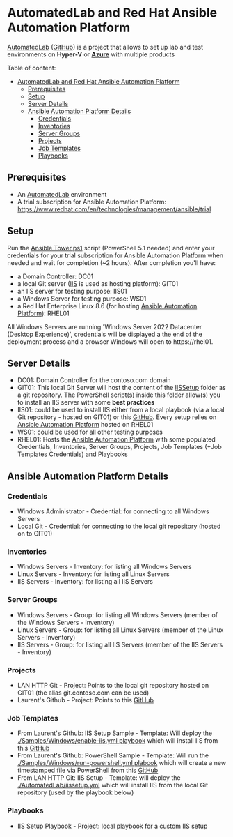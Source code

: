 # AutomatedLab and Red Hat Ansible Automation Platform
[AutomatedLab](https://automatedlab.org) ([GitHub](https://github.com/AutomatedLab/AutomatedLab)) is a project that allows to set up lab and test environments on **Hyper-V** or **[Azure](https://portal.azure.com/)** with multiple products


Table of content:
- [AutomatedLab and Red Hat Ansible Automation Platform](#automatedlab-and-red-hat-ansible-automation-platform)
  - [Prerequisites](#prerequisites)
  - [Setup](#setup)
  - [Server Details](#server-details)
  - [Ansible Automation Platform Details](#ansible-automation-platform-details)
    - [Credentials](#credentials)
    - [Inventories](#inventories)
    - [Server Groups](#server-groups)
    - [Projects](#projects)
    - [Job Templates](#job-templates)
    - [Playbooks](#playbooks)

## Prerequisites 

  * An [AutomatedLab](https://automatedlab.org) environment 
  * A trial subscription for Ansible Automation Platform: https://www.redhat.com/en/technologies/management/ansible/trial

## Setup

Run the [Ansible Tower.ps1](./AutomatedLab/AutomatedLab%20-%20Ansible%20Tower.ps1) script (PowerShell 5.1 needed) and enter your credentials for your  trial subscription for Ansible Automation Platform when needed and wait for completion (~2 hours).
After completion you'll have:
* a Domain Controller: DC01
* a local Git server ([IIS](https://www.iis.net) is used as hosting platform): GIT01
* an IIS server for testing purpose: IIS01
* a Windows Server for testing purpose: WS01
* a Red Hat Enterprise Linux 8.6 (for hosting [Ansible Automation Platform](https://www.redhat.com/en/technologies/management/ansible/trial)): RHEL01

All Windows Servers are running 'Windows Server 2022 Datacenter (Desktop Experience)', credentials will be displayed a the end of the deployment process and a browser Windows will open to https://rhel01.

## Server Details
* DC01: Domain Controller for the contoso.com domain
* GIT01: This local Git Server will host the content of the [IISSetup](./AutomatedLab/IISSetup/) folder as a git repository. The PowerShell script(s) inside this folder allow(s) you to install an IIS server with some **best practices**
* IIS01: could be used to install IIS either from a local playbook (via a local Git repository - hosted on GIT01) or this [GitHub](https://github.com/lavanack/laurentvanacker.com). Every setup relies on [Ansible Automation Platform](https://www.redhat.com/en/technologies/management/ansible/trial) hosted on RHEL01
* WS01: could be used for all other testing purposes
* RHEL01: Hosts the [Ansible Automation Platform](https://www.redhat.com/en/technologies/management/ansible/trial) with some populated Credentials, Inventories, Server Groups, Projects, Job Templates (+Job Templates Credentials) and Playbooks  

## Ansible Automation Platform Details

### Credentials
  * Windows Administrator - Credential: for connecting to all Windows Servers
  * Local Git - Credential: for connecting to the local git repository (hosted on to GIT01) 
### Inventories
  * Windows Servers - Inventory: for listing all Windows Servers
  * Linux Servers - Inventory: for listing all Linux Servers
  * IIS Servers - Inventory: for listing all IIS Servers
### Server Groups
  * Windows Servers - Group: for listing all Windows Servers (member of the Windows Servers - Inventory)
  * Linux Servers - Group: for listing all Linux Servers (member of the Linux Servers - Inventory)
  * IIS Servers - Group: for listing all IIS Servers (member of the IIS Servers - Inventory)

### Projects
  * LAN HTTP Git - Project: Points to the local git repository hosted on GIT01 (the alias git.contoso.com can be used)
  * Laurent's Github - Project: Points to this [GitHub](https://github.com/lavanack/laurentvanacker.com)

### Job Templates
  * From Laurent's Github: IIS Setup Sample - Template: Will deploy the [./Samples/Windows/enable-iis.yml playbook](./Samples/Windows/enable-iis.yml) which will install IIS from this [GitHub](https://github.com/lavanack/laurentvanacker.com)
  * From Laurent's Github: PowerShell Sample - Template: Will run the [./Samples/Windows/run-powershell.yml plabook](./Samples/Windows/run-powershell.yml) which will create a new timestamped file via PowerShell from this [GitHub](https://github.com/lavanack/laurentvanacker.com)
  * From LAN HTTP Git: IIS Setup - Template: will deploy the [./AutomatedLab/iissetup.yml](./AutomatedLab/iissetup.yml) which will install IIS from the local Git repository (used by the playbook below)

### Playbooks 
* IIS Setup Playbook - Project: local playbook for a custom IIS setup

